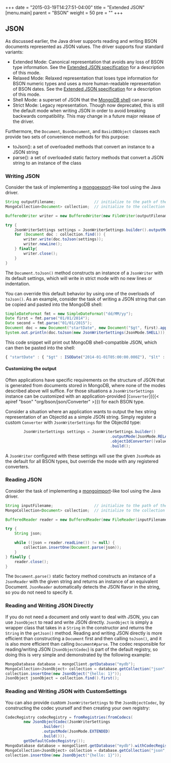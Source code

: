 +++
date = "2015-03-19T14:27:51-04:00"
title = "Extended JSON"
[menu.main]
  parent = "BSON"
  weight = 50
  pre = "<i class='fa'></i>"
+++

## JSON

As discussed earlier, the Java driver supports reading and writing BSON documents represented as JSON values. The driver supports four 
standard variants:   

- Extended Mode: Canonical representation that avoids any loss of BSON type information. See the 
[Extended JSON specification](https://github.com/mongodb/specifications/blob/master/source/extended-json.rst) for a description of this 
mode.
- Relaxed Mode:  Relaxed representation that loses type information for BSON numeric types and uses a more human-readable representation
of BSON dates. See the 
[Extended JSON specification](https://github.com/mongodb/specifications/blob/master/source/extended-json.rst) for a description of this 
mode.
- Shell Mode: a superset of JSON that the 
[MongoDB shell](http://docs.mongodb.org/manual/tutorial/getting-started-with-the-mongo-shell/) can parse. 
- Strict Mode: Legacy representation.  Though now deprecated, this is still the default mode when writing JSON in order to avoid breaking
backwards compatibility.  This may change in a future major release of the driver.

Furthermore, the `Document`, `BsonDocument`, and `BasicDBObject` classes each provide two sets of convenience methods for this purpose:

- toJson(): a set of overloaded methods that convert an instance to a JSON string
- parse(): a set of overloaded static factory methods that convert a JSON string to an instance of the class
 
### Writing JSON

Consider the task of implementing a [mongoexport](http://docs.mongodb.org/manual/reference/program/mongoexport/)-like tool using the 
Java driver.  
    
```java
String outputFilename;                 // initialize to the path of the file to write to
MongoCollection<Document> collection;  // initialize to the collection from which you want to query

BufferedWriter writer = new BufferedWriter(new FileWriter(outputFilename));

try {
    JsonWriterSettings settings = JsonWriterSettings.builder().outputMode(JsonMode.EXTENDED).build();
    for (Document doc : collection.find()) {
        writer.write(doc.toJson(settings));
        writer.newLine();
    } finally{
        writer.close();
    }
}

```

The `Document.toJson()` method constructs an instance of a `JsonWriter` with its default settings, which will write in strict mode with 
no new lines or indentation.  

You can override this default behavior by using one of the overloads of `toJson()`.  As an example, consider the task of writing a
 JSON string that can be copied and pasted into the MongoDB shell:
 
```java
SimpleDateFormat fmt = new SimpleDateFormat("dd/MM/yy");
Date first = fmt.parse("01/01/2014");
Date second = fmt.parse("01/01/2015");
Document doc = new Document("startDate", new Document("$gt", first).append("$lt", second)); 
System.out.println(doc.toJson(new JsonWriterSettings(JsonMode.SHELL))); 
```

This code snippet will print out MongoDB shell-compatible JSON, which can then be pasted into the shell:
 
```javascript
{ "startDate" : { "$gt" : ISODate("2014-01-01T05:00:00.000Z"), "$lt" : ISODate("2015-01-01T05:00:00.000Z") } }
```

#### Customizing the output

Often applications have specific requirements on the structure of JSON that is generated from documents stored in MongoDB, where none of
the modes described above will suffice.   For those situations a `JsonWriterSettings` instance can be customized with an application-provided 
[`Converter`]({{< apiref "bson" "org/bson/json/Converter" >}}) for each BSON type.
  
Consider a situation where an application wants to output the hex string representation of an ObjectId as a simple JSON string.  Simply 
register a custom `Converter` with `JsonWriterSettings` for the ObjectId type:

```java
        JsonWriterSettings settings = JsonWriterSettings.builder()
                                              .outputMode(JsonMode.RELAXED)
                                              .objectIdConverter((value, writer) -> writer.writeString(value.toHexString()))
                                              .build();
```

A `JsonWriter` configured with these settings will use the given `JsonMode` as the default for all BSON types, but override the mode
with any registered converters.

### Reading JSON

Consider the task of implementing a [mongoimport](http://docs.mongodb.org/manual/reference/program/mongoimport/)-like tool using the 
Java driver.  
    
```java
String inputFilename;                  // initialize to the path of the file to read from
MongoCollection<Document> collection;  // initialize to the collection to which you want to write

BufferedReader reader = new BufferedReader(new FileReader(inputFilename));

try {
    String json;

    while ((json = reader.readLine()) != null) {
        collection.insertOne(Document.parse(json));
    } 
} finally {
    reader.close();
}
```

The `Document.parse()` static factory method constructs an instance of a `JsonReader` with the given string and returns an instance of an
equivalent Document. `JsonReader` automatically detects the JSON flavor in the string, so you do not need to specify it.

### Reading and Writing JSON Directly
If you do not need a document and only want to deal with JSON, you can use `JsonObject` to read and write JSON directly. `JsonObject` 
is simply a wrapper class that takes in a `String` in the constructor and returns the `String` in the `getJson()` method. 
Reading and writing JSON directly is more efficient than constructing a `Document` first and then calling `toJson()`, and it is also more efficient than calling `Document#parse`. 
The codec responsible for reading/writing JSON (`JsonObjectCodec`) is part of the default registry, so doing this is very simple 
and demonstrated by the following example:

```java
MongoDatabase database = mongoClient.getDatabase("mydb");
MongoCollection<JsonObject> collection = database.getCollection("json", JsonObject.class);
collection.insertOne(new JsonObject("{hello: 1}"));
JsonObject jsonObject = collection.find().first();
```

### Reading and Writing JSON with CustomSettings
You can also provide custom `JsonWriterSettings` to the `JsonObjectCodec`, by constructing the codec yourself and then creating your own registry:

```java
CodecRegistry codecRegistry = fromRegistries(fromCodecs(
        new JsonObjectCodec(JsonWriterSettings
                .builder()
                .outputMode(JsonMode.EXTENDED)
                .build())),
        getDefaultCodecRegistry());
MongoDatabase database = mongoClient.getDatabase("mydb").withCodecRegistry(codecRegistry);
MongoCollection<JsonObject> collection = database.getCollection("json", JsonObject.class);
collection.insertOne(new JsonObject("{hello: 1}"));
```

